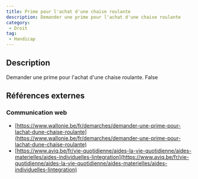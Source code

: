 ```yaml
---
title: Prime pour l'achat d'une chaise roulante
description: Demander une prime pour l'achat d'une chaise roulante
category: 
 - Droit
tag: 
 - Handicap
---
```


## Description

Demander une prime pour l'achat d'une chaise roulante.
False

## Références externes 

### Communication web

- [https://www.wallonie.be/fr/demarches/demander-une-prime-pour-lachat-dune-chaise-roulante](https://www.wallonie.be/fr/demarches/demander-une-prime-pour-lachat-dune-chaise-roulante)
- [https://www.aviq.be/fr/vie-quotidienne/aides-la-vie-quotidienne/aides-materielles/aides-individuelles-lintegration](https://www.aviq.be/fr/vie-quotidienne/aides-la-vie-quotidienne/aides-materielles/aides-individuelles-lintegration)


